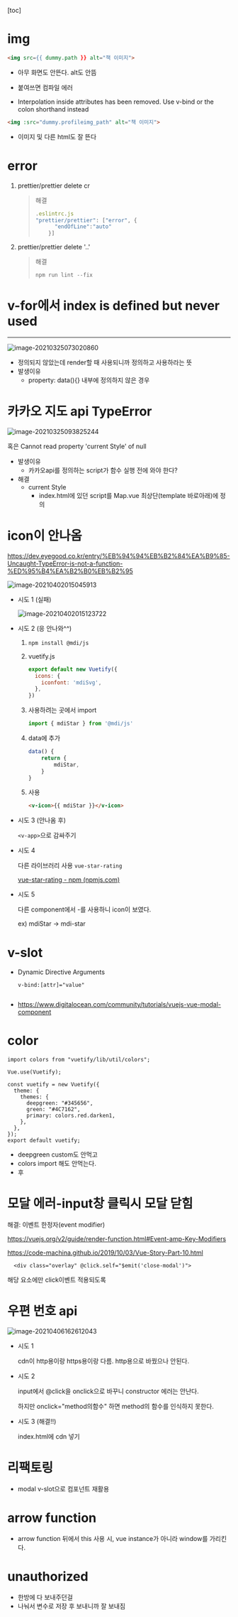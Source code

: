 [toc]

# img

```html
<img src={{ dummy.path }} alt="책 이미지">
```

- 아무 화면도 안뜬다. alt도 안뜸

- 붙여쓰면 컴파일 에러

- Interpolation inside attributes has been removed. Use v-bind or the colon shorthand instead

  

```html
<img :src="dummy.profileimg_path" alt="책 이미지">
```

- 이미지 및 다른 html도 잘 뜬다

# error

1. prettier/prettier delete cr

   > 해결
   >
   > ```js
   > .eslintrc.js    
   > "prettier/prettier": ["error", {
   >       "endOfLine":"auto"
   >     }]
   > ```

2. prettier/prettier delete '..'

   > 해결
   >
   > ```js
   > npm run lint --fix
   > ```
   >
   > 

# v-for에서 index is defined but never used

-------

![image-20210325073020860](vue%EC%97%90%EB%9F%AC.assets/image-20210325073020860.png)

- 정의되지 않았는데 render할 때 사용되니까 정의하고 사용하라는 뜻
- 발생이유
  - property: data(){} 내부에 정의하지 않은 경우

# 카카오 지도 api TypeError

![image-20210325093825244](vue%EC%97%90%EB%9F%AC.assets/image-20210325093825244.png)

혹은 Cannot read property 'current Style' of null

- 발생이유
  - 카카오api를 정의하는 script가 함수 실행 전에 와야 한다?
- 해결
  - current Style
    - index.html에 있던 script를 Map.vue 최상단(template 바로아래)에 정의

# icon이 안나옴

https://dev.eyegood.co.kr/entry/%EB%94%94%EB%B2%84%EA%B9%85-Uncaught-TypeError-is-not-a-function-%ED%95%B4%EA%B2%B0%EB%B2%95

![image-20210402015045913](vue%EC%97%90%EB%9F%AC.assets/image-20210402015045913.png)

- 시도 1 (실패)

  ![image-20210402015123722](vue%EC%97%90%EB%9F%AC.assets/image-20210402015123722.png)

- 시도 2 (응 안나와^^)

  1. `npm install @mdi/js`

  2. vuetify.js

     ```js
     export default new Vuetify({
       icons: {
         iconfont: 'mdiSvg',
       },
     })
     ```

  3. 사용하려는 곳에서 import

     ```js
     import { mdiStar } from '@mdi/js'
     ```

  4. data에 추가

     ```js
     data() { 
         return { 
             mdiStar,
         }
     }
     ```

  5. 사용

     ```html
     <v-icon>{{ mdiStar }}</v-icon>
     ```

- 시도 3 (안나옴 후)

  `<v-app>`으로 감싸주기

- 시도 4

  다른 라이브러리 사용 `vue-star-rating`

  [vue-star-rating - npm (npmjs.com)](https://www.npmjs.com/package/vue-star-rating)
  
- 시도 5

  다른 component에서 -를 사용하니 icon이 보였다.

  ex) mdiStar -> mdi-star

# v-slot

- Dynamic Directive Arguments

  ```vue
  v-bind:[attr]="value"
  ```

  ```vue
  
  ```

- https://www.digitalocean.com/community/tutorials/vuejs-vue-modal-component

# color

```vue
import colors from "vuetify/lib/util/colors";

Vue.use(Vuetify);

const vuetify = new Vuetify({
  theme: {
    themes: {
      deepgreen: "#345656",
      green: "#4C7162",
      primary: colors.red.darken1,
    },
  },
});
export default vuetify;
```

- deepgreen custom도 안먹고
- colors import 해도 안먹는다.
- 후

# 모달 에러-input창 클릭시 모달 닫힘

해결: 이벤트 한정자(event modifier)

https://vuejs.org/v2/guide/render-function.html#Event-amp-Key-Modifiers

https://code-machina.github.io/2019/10/03/Vue-Story-Part-10.html

```vue
  <div class="overlay" @click.self="$emit('close-modal')">
```

해당 요소에만 click이벤트 적용되도록



# 우편 번호 api

![image-20210406162612043](vue%EC%97%90%EB%9F%AC.assets/image-20210406162612043.png)

- 시도 1

  cdn이 http용이랑 https용이랑 다름. http용으로 바꿨으나 안된다.

- 시도 2

  input에서 @click을 onclick으로 바꾸니 constructor 에러는 안난다.

  하지만 onclick="method의함수" 하면 method의 함수를 인식하지 못한다.

- 시도 3 (해결!!)

  index.html에 cdn 넣기

  

  

# 리팩토링

- modal v-slot으로 컴포넌트 재활용

# arrow function

- arrow function 뒤에서 this 사용 시, vue instance가 아니라 window를 가리킨다.

# unauthorized

- 한방에 다 보내주던걸
- 나눠서 변수로 저장 후 보내니까 잘 보내짐